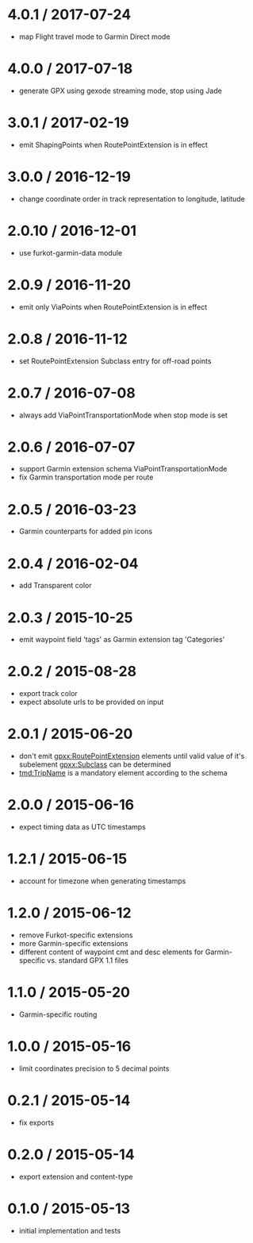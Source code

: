 
4.0.1 / 2017-07-24
==================

 * map Flight travel mode to Garmin Direct mode

4.0.0 / 2017-07-18
==================

 * generate GPX using gexode streaming mode, stop using Jade

3.0.1 / 2017-02-19
==================

 * emit ShapingPoints when RoutePointExtension is in effect

3.0.0 / 2016-12-19
==================

 * change coordinate order in track representation to longitude, latitude

2.0.10 / 2016-12-01
===================

 * use furkot-garmin-data module

2.0.9 / 2016-11-20
==================

 * emit only ViaPoints when RoutePointExtension is in effect

2.0.8 / 2016-11-12
==================

 * set RoutePointExtension Subclass entry for off-road points

2.0.7 / 2016-07-08
==================

 * always add ViaPointTransportationMode when stop mode is set

2.0.6 / 2016-07-07
==================

 * support Garmin extension schema ViaPointTransportationMode
 * fix Garmin transportation mode per route

2.0.5 / 2016-03-23
==================

 * Garmin counterparts for added pin icons

2.0.4 / 2016-02-04
==================

 * add Transparent color

2.0.3 / 2015-10-25
==================

 * emit waypoint field 'tags' as Garmin extension tag 'Categories'

2.0.2 / 2015-08-28
==================

 * export track color
 * expect absolute urls to be provided on input

2.0.1 / 2015-06-20
==================

 * don't emit <gpxx:RoutePointExtension> elements until valid value of it's subelement <gpxx:Subclass> can be determined
 * <tmd:TripName> is a mandatory element according to the schema

2.0.0 / 2015-06-16
==================

 * expect timing data as UTC timestamps

1.2.1 / 2015-06-15
==================

 * account for timezone when generating timestamps

1.2.0 / 2015-06-12
==================

 * remove Furkot-specific extensions
 * more Garmin-specific extensions
 * different content of waypoint cmt and desc elements for Garmin-specific vs. standard GPX 1.1 files

1.1.0 / 2015-05-20
==================

 * Garmin-specific routing

1.0.0 / 2015-05-16
==================

 * limit coordinates precision to 5 decimal points

0.2.1 / 2015-05-14
==================

 * fix exports

0.2.0 / 2015-05-14
==================

 * export extension and content-type

0.1.0 / 2015-05-13
==================

 * initial implementation and tests
